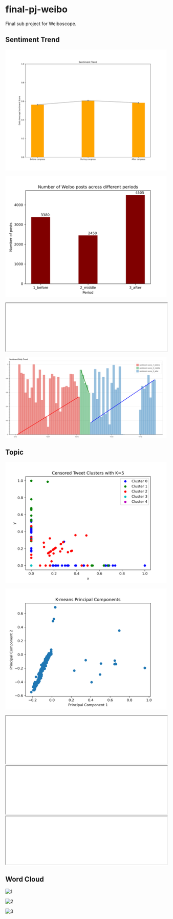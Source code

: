 # final-pj-weibo
Final sub project for Weiboscope.

## Sentiment Trend

![3times](log/visualization/sentiment_trend_2023-06-06-11-41-05.png)

![periodValue](log/visualization/periodValue_2023-06-06-14-36-00.png)

<iframe src="log/visualization/sentiment_trend_daily_2023-06-06-11-41-07.html" width="100%"></iframe>

![htm](log/visualization/sentiment_trend_daily.png)

## Topic

![kmeans](log/visualization/kmeans_2023-06-06-12-51-37.png)

![pca](log/visualization/pca_2023-06-06-12-51-27.png)

<iframe src="log/visualization/mcd_2023-06-06-12-54-40.html" width="100%"></iframe>

<iframe src="log/visualization/mcd_2023-06-06-12-56-13.html" width="100%"></iframe>

<iframe src="log/visualization/mcd_2023-06-06-12-57-48.html" width="100%"></iframe>

## Word Cloud

![1](log/visualization/wordcloud_2023-06-06-14-36-04.jpg)

![2](log/visualization/wordcloud_2023-06-06-14-36-07.jpg)

![3](log/visualization/wordcloud_2023-06-06-14-36-11.jpg)
